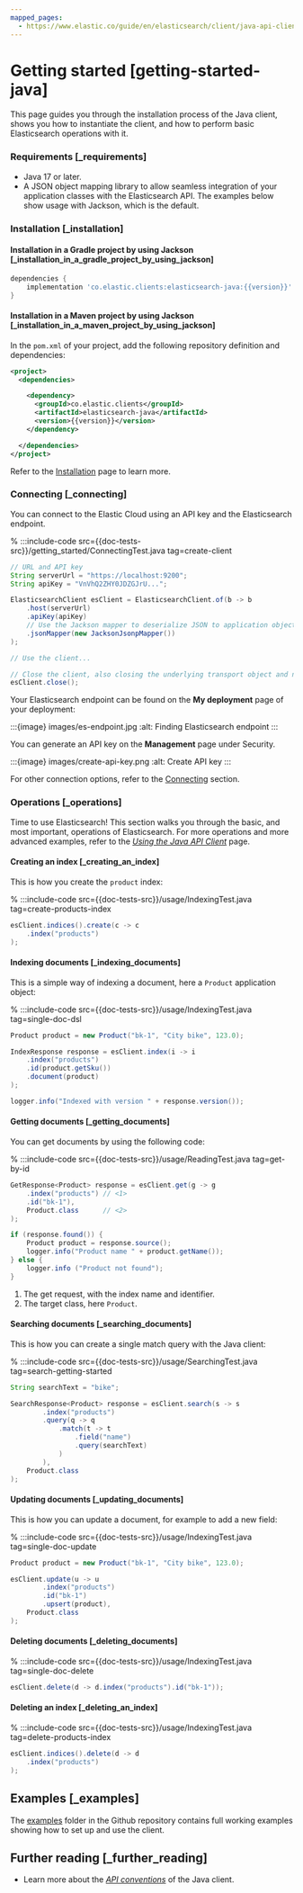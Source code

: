 ```yaml
---
mapped_pages:
  - https://www.elastic.co/guide/en/elasticsearch/client/java-api-client/current/getting-started-java.html
---
```


# Getting started [getting-started-java]

This page guides you through the installation process of the Java client, shows you how to instantiate the client, and how to perform basic Elasticsearch operations with it.


### Requirements [_requirements]

* Java 17 or later.
* A JSON object mapping library to allow seamless integration of your application classes with the Elasticsearch API. The examples below show usage with Jackson, which is the default.


### Installation [_installation]


#### Installation in a Gradle project by using Jackson [_installation_in_a_gradle_project_by_using_jackson]

```groovy subs=true
dependencies {
    implementation 'co.elastic.clients:elasticsearch-java:{{version}}'
}
```


#### Installation in a Maven project by using Jackson [_installation_in_a_maven_project_by_using_jackson]

In the `pom.xml` of your project, add the following repository definition and dependencies:

```xml subs=true
<project>
  <dependencies>

    <dependency>
      <groupId>co.elastic.clients</groupId>
      <artifactId>elasticsearch-java</artifactId>
      <version>{{version}}</version>
    </dependency>

  </dependencies>
</project>
```

Refer to the [Installation](setup/installation.md) page to learn more.


### Connecting [_connecting]

You can connect to the Elastic Cloud using an API key and the Elasticsearch endpoint.

% :::include-code src={{doc-tests-src}}/getting_started/ConnectingTest.java tag=create-client
```java
// URL and API key
String serverUrl = "https://localhost:9200";
String apiKey = "VnVhQ2ZHY0JDZGJrU...";

ElasticsearchClient esClient = ElasticsearchClient.of(b -> b
    .host(serverUrl)
    .apiKey(apiKey)
    // Use the Jackson mapper to deserialize JSON to application objects
    .jsonMapper(new JacksonJsonpMapper())
);

// Use the client...

// Close the client, also closing the underlying transport object and network connections.
esClient.close();
```

Your Elasticsearch endpoint can be found on the **My deployment** page of your deployment:

:::{image} images/es-endpoint.jpg
:alt: Finding Elasticsearch endpoint
:::

You can generate an API key on the **Management** page under Security.

:::{image} images/create-api-key.png
:alt: Create API key
:::

For other connection options, refer to the [Connecting](setup/connecting.md) section.


### Operations [_operations]

Time to use Elasticsearch! This section walks you through the basic, and most important, operations of Elasticsearch. For more operations and more advanced examples, refer to the [*Using the Java API Client*](usage/index.md) page.


#### Creating an index [_creating_an_index]

This is how you create the `product` index:

% :::include-code src={{doc-tests-src}}/usage/IndexingTest.java tag=create-products-index
```java
esClient.indices().create(c -> c
    .index("products")
);
```


#### Indexing documents [_indexing_documents]

This is a simple way of indexing a document, here a `Product` application object:

% :::include-code src={{doc-tests-src}}/usage/IndexingTest.java tag=single-doc-dsl
```java
Product product = new Product("bk-1", "City bike", 123.0);

IndexResponse response = esClient.index(i -> i
    .index("products")
    .id(product.getSku())
    .document(product)
);

logger.info("Indexed with version " + response.version());
```

#### Getting documents [_getting_documents]

You can get documents by using the following code:

% :::include-code src={{doc-tests-src}}/usage/ReadingTest.java tag=get-by-id
```java
GetResponse<Product> response = esClient.get(g -> g
    .index("products") // <1>
    .id("bk-1"),
    Product.class      // <2>
);

if (response.found()) {
    Product product = response.source();
    logger.info("Product name " + product.getName());
} else {
    logger.info ("Product not found");
}
```

1. The get request, with the index name and identifier.
2. The target class, here `Product`.

#### Searching documents [_searching_documents]

This is how you can create a single match query with the Java client:

% :::include-code src={{doc-tests-src}}/usage/SearchingTest.java tag=search-getting-started
```java
String searchText = "bike";

SearchResponse<Product> response = esClient.search(s -> s
        .index("products")
        .query(q -> q
            .match(t -> t
                .field("name")
                .query(searchText)
            )
        ),
    Product.class
);
```

#### Updating documents [_updating_documents]

This is how you can update a document, for example to add a new field:

% :::include-code src={{doc-tests-src}}/usage/IndexingTest.java tag=single-doc-update
```java
Product product = new Product("bk-1", "City bike", 123.0);

esClient.update(u -> u
        .index("products")
        .id("bk-1")
        .upsert(product),
    Product.class
);
```

#### Deleting documents [_deleting_documents]

% :::include-code src={{doc-tests-src}}/usage/IndexingTest.java tag=single-doc-delete
```java
esClient.delete(d -> d.index("products").id("bk-1"));
```

#### Deleting an index [_deleting_an_index]

% :::include-code src={{doc-tests-src}}/usage/IndexingTest.java tag=delete-products-index
```java
esClient.indices().delete(d -> d
    .index("products")
);
```

## Examples [_examples]

The [examples](https://github.com/elastic/elasticsearch-java/tree/main/examples) folder in the Github repository contains full working examples showing how to set up and use the client.


## Further reading [_further_reading]

* Learn more about the [*API conventions*](api-conventions/index.md) of the Java client.
